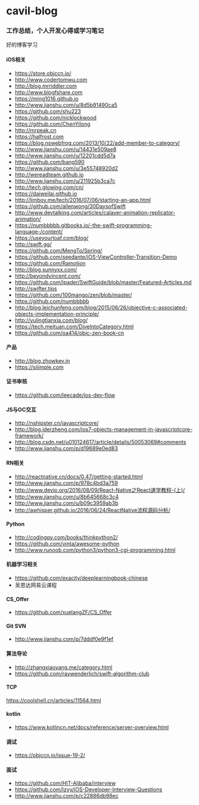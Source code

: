 # cavil-blog
### 工作总结，个人开发心得或学习笔记
好的博客学习

#### iOS相关
* []() https://store.objccn.io/
* []() http://www.codertomwu.com
* []() http://blog.mrriddler.com
* []() http://www.blogfshare.com
* []() https://ming1016.github.io
* []() http://www.jianshu.com/u/8d5b91490ca5
* []() https://github.com/shu223
* []() https://github.com/nicklockwood
* []() https://github.com/ChenYilong
* []() http://mrpeak.cn
* []() https://halfrost.com
* []() https://blog.nswebfrog.com/2013/10/22/add-member-to-category/
* []() http://www.jianshu.com/u/14431e509ae8
* []() http://www.jianshu.com/u/12201cdd5d7a
* []() https://github.com/bang590
* []() http://www.jianshu.com/u/3e55748920d2 
* []() http://wereadteam.github.io
* []() http://www.jianshu.com/u/211925b3ca7c
* []() http://tech.glowing.com/cn/
* []() https://daiweilai.github.io
* []() http://limboy.me/tech/2016/07/06/starting-an-app.html
* []() https://github.com/allenwong/30DaysofSwift
* []() http://www.devtalking.com/articles/calayer-animation-replicator-animation/
* []() https://numbbbbb.gitbooks.io/-the-swift-programming-language-/content/
* []() https://useyourloaf.com/blog/
* []() http://swift.gg/
* []() https://github.com/MengTo/Spring/
* []() https://github.com/seedante/iOS-ViewController-Transition-Demo
* []() https://github.com/Ramotion
* []() http://blog.sunnyxx.com/
* []() http://beyondvincent.com/
* []() https://github.com/ipader/SwiftGuide/blob/master/Featured-Articles.md
* []() http://swifter.tips
* []() https://github.com/100mango/zen/blob/master/
* []() https://github.com/numbbbbb
* []() http://blog.leichunfeng.com/blog/2015/06/26/objective-c-associated-objects-implementation-principle/
* []() http://yulingtianxia.com/blog/
* []() https://tech.meituan.com/DiveIntoCategory.html
* []() https://github.com/oa414/objc-zen-book-cn


#### 产品
* []() http://blog.zhowkev.in
* []() https://siiimple.com

#### 证书审核
* []() https://github.com/leecade/ios-dev-flow

#### JS与OC交互
* []() http://nshipster.cn/javascriptcore/
* []() http://blog.iderzheng.com/ios7-objects-management-in-javascriptcore-framework/
* []() http://blog.csdn.net/u010124617/article/details/50053069#comments
* []() http://www.jianshu.com/p/d19689e0ed83
#### RN相关

* []() http://reactnative.cn/docs/0.47/getting-started.html
* []() http://www.jianshu.com/p/978c4bd3a759
* []() http://www.devio.org/2016/08/09/React-Native之React速学教程-(上)/
* []() http://www.jianshu.com/u/8b645668c3c4
* []() http://www.jianshu.com/u/b09c3959ab3b
* []() http://awhisper.github.io/2016/06/24/ReactNative流程源码分析/

#### Python
* []() http://codingpy.com/books/thinkpython2/
* []() https://github.com/vinta/awesome-python
* []() http://www.runoob.com/python3/python3-cgi-programming.html


#### 机器学习相关

* []() https://github.com/exacity/deeplearningbook-chinese
* 吴恩达网易云课程

#### CS_Offer
* []() https://github.com/xuelangZF/CS_Offer

#### Git SVN
* []() http://www.jianshu.com/p/7dddf0e9f1ef

#### 算法导论
* []() http://zhangxiaoyang.me/category.html
* []() https://github.com/raywenderlich/swift-algorithm-club

#### TCP
https://coolshell.cn/articles/11564.html

#### kotlin
* []() https://www.kotlincn.net/docs/reference/server-overview.html

#### 调试
* []() https://objccn.io/issue-19-2/

#### 面试
* []() https://github.com/HIT-Alibaba/interview
* []() https://github.com/lzyy/iOS-Developer-Interview-Questions
* []() http://www.jianshu.com/p/c22886db98ec
